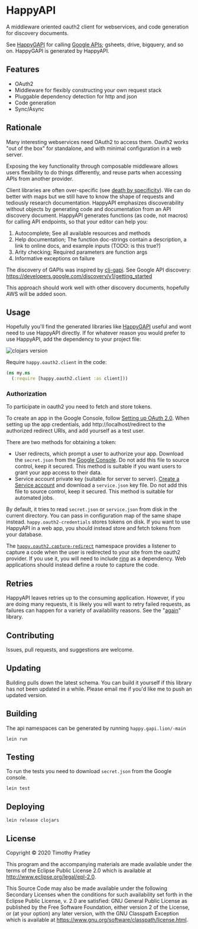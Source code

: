 # HappyAPI

A middleware oriented oauth2 client for webservices,
and code generation for discovery documents.

See [HappyGAPI](https://github.com/timothypratley/happygapi) for calling [Google APIs](https://developers.google.com/apis-explorer); gsheets, drive, bigquery, and so on.
HappyGAPI is generated by HappyAPI.

## Features

* OAuth2
* Middleware for flexibly constructing your own request stack
* Pluggable dependency detection for http and json
* Code generation
* Sync/Async

## Rationale

Many interesting webservices need OAuth2 to access them.
Oauth2 works "out of the box" for standalone, and with minimal configuration in a web server.

Exposing the key functionality through composable middleware allows users flexibility to do things differently,
and reuse parts when accessing APIs from another provider.

Client libraries are often over-specific (see [death by specificity](https://www.youtube.com/watch?v=aSEQfqNYNAc)).
We can do better with maps but we still have to know the shape of requests and tediously research documentation.
HappyAPI emphasizes discoverability without objects by generating code and documentation from an API discovery document.
HappyAPI generates functions (as code, not macros) for calling API endpoints,
so that your editor can help you:

1. Autocomplete; See all available resources and methods 
2. Help documentation; The function doc-strings contain a description, a link to online docs, and example inputs (TODO: is this true?)
3. Arity checking; Required parameters are function args
4. Informative exceptions on failure

The discovery of GAPIs was inspired by [clj-gapi](https://github.com/ianbarber/clj-gapi).
See Google API discovery: https://developers.google.com/discovery/v1/getting_started

This approach should work well with other discovery documents, hopefully AWS will be added soon.

## Usage

Hopefully you'll find the generated libraries like [HappyGAPI](https://github.com/timothypratley/happygapi) useful and wont need to use HappyAPI directly.
If for whatever reason you would prefer to use HappyAPI, add the dependency to your project file:

![clojars version](https://clojars.org/happyapi/latest-version.svg)

Require `happy.oauth2.client` in the code:

```clojure
(ns my.ns
  (:require [happy.oauth2.client :as client]))
```

### Authorization

To participate in oauth2 you need to fetch and store tokens.

To create an app in the Google Console, follow [Setting up OAuth 2.0](https://support.google.com/googleapi/answer/6158849?hl=en).
When setting up the app credentials, add http://localhost/redirect to the authorized redirect URIs, and add yourself as a test user.

There are two methods for obtaining a token:
* User redirects, which prompt a user to authorize your app.
  Download the `secret.json` from the [Google Console](https://console.cloud.google.com/).
  Do not add this file to source control, keep it secured.
  This method is suitable if you want users to grant your app access to their data.
* Service account private key (suitable for server to server).
  [Create a Service account](https://developers.google.com/identity/protocols/oauth2/service-account)
  and download a `service.json` key file.
  Do not add this file to source control, keep it secured.
  This method is suitable for automated jobs.

By default, it tries to read `secret.json` or `service.json` from disk in the current directory.
You can pass in configuration map of the same shape instead.
`happy.oauth2-credentials` stores tokens on disk.
If you want to use HappyAPI in a web app, you should instead store and fetch tokens from your database.

The [`happy.oauth2.capture-redirect`](src/happy/oauth2/capture_redirect.clj)
namespace provides a listener to capture a code when the user is redirected to your site from the oauth2 provider.
If you use it, you will need to include [ring](https://github.com/ring-clojure/ring) as a dependency.
Web applications should instead define a route to capture the code.

## Retries

HappyAPI leaves retries up to the consuming application.
However, if you are doing many requests, it is likely you will want to retry failed requests,
as failures can happen for a variety of availability reasons.
See the "[again](https://github.com/liwp/again)" library.

## Contributing

Issues, pull requests, and suggestions are welcome.

## Updating

Building pulls down the latest schema.
You can build it yourself if this library has not been updated in a while.
Please email me if you'd like me to push an updated version.

## Building

The api namespaces can be generated by running `happy.gapi.lion/-main`

```
lein run
```

## Testing

To run the tests you need to download `secret.json` from the Google console.

```
lein test
```

## Deploying

```
lein release clojars
```

## License

Copyright © 2020 Timothy Pratley

This program and the accompanying materials are made available under the
terms of the Eclipse Public License 2.0 which is available at
http://www.eclipse.org/legal/epl-2.0.

This Source Code may also be made available under the following Secondary
Licenses when the conditions for such availability set forth in the Eclipse
Public License, v. 2.0 are satisfied: GNU General Public License as published by
the Free Software Foundation, either version 2 of the License, or (at your
option) any later version, with the GNU Classpath Exception which is available
at https://www.gnu.org/software/classpath/license.html.
